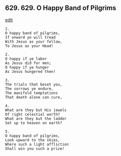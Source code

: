 
## 629.  629. O Happy Band of Pilgrims
[edit](https://docs.google.com/document/d/1%2DjVgd5%2DnjSBgQAGb5flgw5nkDVs1qpyW/edit?mode=html)






    1.
    O happy band of pilgrims,
    If onward ye will tread
    With Jesus as your fellow,
    To Jesus as your Head!

    2.
    O happy if ye labor
    As Jesus did for men;
    O happy if ye hunger
    As Jesus hungered then!

    3.
    The trials that beset you,
    The sorrows ye endure,
    The manifold temptations
    That death alone can cure,

    4.
    What are they but His jewels
    Of right celestial worth?
    What are they but the ladder
    Set up to heaven on earth?

    5.
    O happy band of pilgrims,
    Look upward to the skies,
    Where such a light affliction
    Shall win you such a prize!
